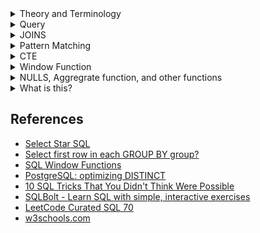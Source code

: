 <details>
 <summary>Theory and Terminology</summary>

<details>
<summary>MapReduce</summary>

## MapReduce


> MapReduce is a famous programming paradigm which views computations as
> occuring in a "map" and "reduce" step. 

According to the [Simple MapReduce explanation](https://stackoverflow.com/questions/28982/simple-explanation-of-mapreduce),

> **Map** is a function that transforms each element in the data. 

```python
A = [1, 2, 3]
A = map(lambda x: x * 2, A)
print(A)
```
```text
[2, 4, 6]
```

> **Reduce** is a function which "collects" items in the data and perform some
> computation on all of them. Thus reducing them into a single item. 

```python
from functools import reduce
total = reduce(lambda x, y: x + y, range(1, 11))
>>> total
```
55

</details>

<details>
<summary>View</summary>

## View

A view is a logical snapshot based on a table or another view. It is used 
- Restricting access to data
- Making complex queries simple
- Ensuring data independency
- Providing different views of same data

</details>

</details>

<details>
 <summary>Query</summary>


<details>
<summary>Query Clause Order</summary>

## Query Clause Order

### Complete `SELECT` query
```sql
SELECT DISTINCT column, AGG_FUNC(column_or_expression), ...
FROM my_table
    JOIN another_table
    ON my_table.column = another_table.column

    WHERE
        -- contraint expression
    GROUP BY
        column
        -- grouping by column or columns
    HAVING
        -- constraint expression for GROUP BY
    ORDER BY
        column ASC/DESC
    LIMIT
        count
    OFFSET
        count
```


### 1. `FROM` and `JOIN`s 

The `FROM` clause and subsequent `JOIN`s are first executed to determine the
working set of data to be queried. This can includes subqueries in this clause,
and can cause temporary table to be created under the hood containning all the
columns and rows joined.

### 2. `WHERE`

Each of the `WHERE` constraints can only be access columns directly from table
requested in the `FROM` clause. 

Aliases in the `SELECT` part of the query are not accessible in most databases
since they may include expressions dependent on parts of the query that have
not yet executed. 

### 3. `GROUP BY` 

The remaining rows after `WHERE` constraints are applied are then grouped based
on common values in the column specified by `GROUP BY` clause.

As a result of the grouping, there will only be as many rows as there are
unique values in that column. 

Implicitly, this means that you should only need ot use this when you have
aggregrate functions in your query.

### 4. `HAVING`

If the query has a `GROUP BY` clause, then the constraints in the `HAVING`
clause are then applied to the grouped rows, discard the grouped rows that
don't satisfy this constraint. 

Like the `WHERE` clause, aliases are not accessible from this step in most
database. 

### 5. `SELECT` 

Any expression in the `SELECT` part of the query are finally computed. 

### 6. `DISTINCT`

Of the remaining rows, rows with duplicate values in the column marked as
`DISTINCT` will be discarded.


### 7. `ORDER BY` 

If an order is specified by the `ORDER BY` clause, the rows are then sorted by
the specified data in either ascending or descending order. Since all the
expression in the `SELECT` part of the query have been computed, you can
reference aliases in this clause.


### 8. `LIMIT` / `OFFSET` 

Finally the rows that fall outside the range specified by the `LIMIT` and
`OFFSET` are discarded, leaving the final set of rows to be returned from the
query.

> Not all query needs to have all parts of the query listed above. 

</details>

<details>
<summary>Differences between WHERE and HAVING BY</summary>

## Differences between `WHERE` and `HAVING BY`

`HAVING` block illustrates the filtering of result based on grouping and
aggregration. 

`WHERE` block illustrates the filtering of result **before** grouping and
aggregration. 
</details>

<details>
<summary>Nested Queries in WHERE Clause</summary>

## Nested Queries

Nesting is necessary in the `WHERE` clause because the interpreter is unable to
look outside to figure out any aggregration function. 

Example, 

```sql
SELECT
    first_name,
    last_name
FROM 
    executions
WHERE
    LENGTH(last_statement) = (SELECT MAX(LENGTH(last_statement) FROM executions)
```
</details>



</details>


<details>
<summary>JOINS</summary>

## SQL Joins 

![SQL Joins](./sql_joins.jpg)

<details>
<summary>Types of Joins</summary>

At the top level, there are mainly 3 types of joins:

- `INNER`
    - fetches data if pressent in both the tables

- `OUTER`
    - `LEFT OUTER JOIN` fetches data if present in the left table.

    - `RIGHT OUTER JOIN` fetches data if present in the right table.

    - `FULL OUTER JOIN` fetches data if present in the either of the two table.

- `CROSS`
    - as the name suggets, does `[n X m]` that joins everything to everything. 

    - Similar to scenario where we simply lists the tables for joining (in the
      `FROM` clauses of the `SELECT` statement), using commas to separate them
</details>

<details>
<summary>Equivalent Types of JOINS</summary>

**Points to be noted:**

- If you mention `JOIN`, then by default it is a `INNER JOIN`.

- An `OUTER` join has to be `LEFT` | `RIGHT` | `FULL` you can not simply say `OUTER JOIN`

- You can drop `OUTER` keyword and just say `LEFT JOIN` or `RIGHT JOIN` or
  `FULL JOIN`. 
</details>
 

<details>
<summary>Differences between LEFT JOIN and LEFT OUTER JOIN</summary>

> What is the differences between `LEFT JOIN` and `LEFT OUTER JOIN`?

**Nothing**. `LEFT JOIN` and `LEFT OUTER JOIN` are equivalent. 
</details>

<details>
<summary>When Venn Diagrams fails to illustrate</summary>

**Points to note on Venn Diagram**

Venn diagrams are helpful to illustrates the differences in output rows if
tables has no nulls or duplicate rows. 

However, if table contains null and duplicate rows, then a Venn diagram is
difficult to explain. 

Read [Stackoverflow post on why Venn Diagram isn't help to illustrate nulls.](https://stackoverflow.com/a/38578)

</details>

</details>

<details>
<summary>Pattern Matching</summary>

## Pattern Matching 
Pattern matching uses keyword `LIKE` and (`%` and `_`) wildcard symbols.

`%` wildcard matches zero or more characters of any type. The wildcard can be
used before, after, or both (before and after) the pattern. 

`_` wildcard matches any character for one character position. 

- First name beginning with letter A
```sql
SELECT
    *
FROM
    students
WHERE
    first_name LIKE "A%"
```

- Omitting patterns using `NOT` keyword
```sql
SELECT
    *
FROM
    students
WHERE
    first_name NOT LIKE "%A%"
```

- Specific location  using `_` wildcard - third character is `A`
```sql
SELECT
    *
FROM
    students
WHERE
    first_name LIKE "__A%"

```
- n or more letters - 4 or more letters
```sql
SELECT
    *
FROM
    students
WHERE
    first_name LIKE "____%"

```

- exactly n letters - exactly 4 letters
```sql
SELECT
    *
FROM
    students
WHERE
    first_name LIKE "____"

```
</details>


<details>
<summary>CTE</summary>

## Common Table Expressions 
The only way to declare variables in SQL


### Recursive Common Table Expression

[Recursion in sql explained graphically](https://medium.com/swlh/recursion-in-sql-explained-graphically-679f6a0f143b). 

Recursive Common Table Expression (CTE) is a CTE that has a subquery which
refers to the CTE name itself. The following illustrates the syntax of a
recursive CTE

```sql 
WITH CTE AS (
    <base_query>                      -- base member (anchor member)
    UNION ALL
    <recursive_query involving CTE>   -- recursive member; references CTE
)                                     -- end of CTE

<query involving CTE>
```
Recursive member is joined with the anchor member by a `UNION ALL` or `UNION
DISTINCT`. 



> Base query does not involve CTE

> Recursive query references CTE

> Use `WHERE` clause to terminate recursion in `<recursive_query invovling CTE>`


### Recursive member restrictions 

The recursive member must not contains the following constructs:

- Aggregate functions e.g. `MAX`, `MIN`, `SUM`, `AVG`, `COUNT`, etc.

- `GROUP BY` clause

- `ORDER BY` clause

- `LIMIT` clause

- `DISTINCT`

> Note that the above constraint does not apply to the anchor member. Also, the
> prohibition on `DISTINCT` applies only when use `UNION` operator. In case you
> use the `UNION DISTINCT` operator, the `DISTINCT` is permitted.


### Tutorial and Diagrams on Recursive CTE

[MYSQL Recursive CTE](https://www.mysqltutorial.org/mysql-recursive-cte/)

![Recursive query execution algorithm flow chart](https://miro.medium.com/max/604/1*Ntv9X7rb3yf6aiKGRBrBYw.png)


</details>

<details>
<summary>Window Function</summary>

## Window Function

```sql
-- Aggregrations / rankings on a subset of rows relative to the current row being transformed by SELECT

function (...) OVER (
    PARTITION BY ...
    ORDER BY ...
    ROWS BETWEEN ... AND ...
)
```

[PostgreSQL Window Function Documentation](https://www.postgresql.org/docs/10/functions-window.html)


### Getting a running total 
Given table `Accounts` with columns `event_date`, and `amount`. Find the running total
at each `event_date`.

```sql
SELECT 
    event_date,
    SUM(amount) over (ORDER BY event_date ASC) AS running_total
FROM
    Accounts
ORDER BY
    event_date ASC
```

### Populate total count in each row
```sql 
SELECT 
    whatever_columns,
    COUNT(*) OVER() as total_count 
FROM
    table
```

### Getting the N most recent rows over mutliple goruping
```sql
WITH CTE AS (
    SELECT 
        *,
        ROW_NUMBER() OVER (PARTITION BY user_id 
                           ORDER BY completion_date DESC) AS rn
    FROM
        Table


SELECT * FROM CTE WHERE rn <= n 
)
```

`ROW_NUMBER` is a function. 
</details>

<details>
<summary>NULLS, Aggregrate function, and other functions</summary>

<details>
<summary>Counting NULLS</summary>

According to [SQL Tips counting NULL values](https://sqlbenjamin.wordpress.com/2013/12/27/sql-tip-counting-null-values/),


- Find the number of NULL fields in the table
```sql
SELECT COUNT(*) - COUNT(<Specific Column Name Here>)
```

```sql
SUM(CASE WHEN IS NULL THEN 1 END)
```

The reason this works because when there is no `ELSE` in the `CASE` statement,
any row not meeting this constraint/criteria is treated as `NULL`.

Since the `COUNT` (and other aggregration functions) will ignore `NULL` values,
we use `CASE` to turn `NULL`s into values and values into `NULL`s.




</details>

<details>
<summary>COUNT with other constraints</summary>

### COUNT

> `COUNT` counts the number of non-NULL items. Any NULL items are ignored.

`COUNT(*) ` - Count rows in the table

`COUNT(Major)` - Count the number of (duplicate and unique) Majors in the table

> `COUNT(Major)` may have the same result as `COUNT(*)`, but what it represent differs.

### `COUNT(*)` != `COUNT(Major)`

Suppose `Major` column has duplicate values.

`COUNT(DISTINCT Major)` !=  `COUNT(Major)`

Suppose `Major` column has null values.

`COUNT(*)` != `COUNT(Major)`

### `COUNT` with other constraints

> `COUNT` is an aggregate function. You may replace `COUNT` with other aggregate function to explain yourself what does other aggregate function does with other constraint.

Rows are removed when the constraint in the SQL query clause is not met.

`COUNT(...)` may differ in number when you have constraints in the following SQL query clauses (and also by SQL query clause order from top to bottom):
- [`LEFT` | `RIGHT` | `FULL`  | `CROSS`]` JOIN`
- `WHERE`
- `GROUP BY`
- `HAVING`

`COUNT(...)` counts the remaining number of rows.

#### Example 1

```sql
SELECT
    COUNT(Major)
FROM
    recent_grads
WHERE
   ShareWomen < 0.3
```
In example 1, rows with `ShareWomen >= 0.3` are removed. `COUNT(Major)` returns the number of non-NULL Majors where ShareWomen < 0.3.

#### Example 2
```sql
SELECT
    Major_category,
    COUNT(Major)
FROM
    recent_grads
GROUP BY
   Major_category
```

In example 2, `COUNT(Major)` counts the number of majors in each `Major_category`.

#### Example 3

```sql
SELECT
   Major_category,
   COUNT(Major)
FROM
   recent_grads
GROUP BY
   Major_category
HAVING
   Major_category = "Arts"
   OR Major_category = "Engineering
```

In example 3, `COUNT(Major)` counts the number of majors in `Arts` or `Engineering`.

### Summary

To count number of rows use `COUNT(*)`.

To count number of `Major` use `COUNT(Major)`.

To count number of items in the `column` use `COUNT(column)`.

> What `COUNT(...)` represents is determined by what rows are removed by these constraints in the SQL query.
</details>



</details>






<details>
<summary>What is this?</summary>


<details>
<summary>DUAL</summary>
[According to SELECT 1 FROM DUAL](https://forums.mysql.com/read.php?10,69223,69226#msg-69226)

> "You are allowed to specify `DUAL` as a dummy table name in situations where
> no tables are referenced."

DUAL is purely for compatibility with some other database servers that require
a `FROM` clause. 

```sql
SELECT 1 + 1 FROM DUAL
```

</details>

<details>
<summary>IFNULL</summary>
</details>



</details>



## References 

- [Select Star SQL](https://selectstarsql.com)
- [Select first row in each GROUP BY group?](https://stackoverflow.com/questions/3800551/select-first-row-in-each-group-by-group)
- [SQL Window Functions](https://mode.com/sql-tutorial/sql-window-functions/)
- [PostgreSQL: optimizing DISTINCT](https://explainextended.com/2009/05/03/postgresql-optimizing-distinct/)
- [10 SQL Tricks That You Didn't Think Were Possible](https://de.slideshare.net/LukasEder1/10-sql-tricks-that-you-didnt-think-were-possible/)
- [SQLBolt - Learn SQL with simple, interactive exercises](https://sqlbolt.com)
- [LeetCode Curated SQL 70](https://leetcode.com/problemset/leetcode-curated-sql-70/)
- [w3schools.com](https://www.w3schools.com/sql/default.asp)


